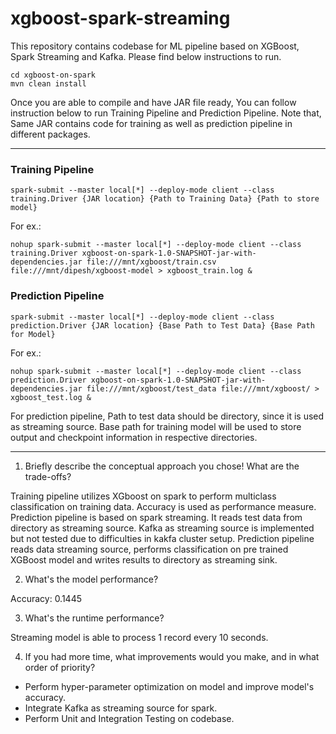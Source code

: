 # xgboost-spark-streaming

This repository contains codebase for ML pipeline based on XGBoost, Spark Streaming and Kafka. Please find below instructions to run.

```shell
cd xgboost-on-spark
mvn clean install
```

Once you are able to compile and have JAR file ready, You can follow instruction below to run Training Pipeline and Prediction Pipeline. Note that, Same JAR contains code for training as well as prediction pipeline in different packages.

---
### Training Pipeline
```shell
spark-submit --master local[*] --deploy-mode client --class training.Driver {JAR location} {Path to Training Data} {Path to store model}
```
For ex.:
```shell
nohup spark-submit --master local[*] --deploy-mode client --class training.Driver xgboost-on-spark-1.0-SNAPSHOT-jar-with-dependencies.jar file:///mnt/xgboost/train.csv file:///mnt/dipesh/xgboost-model > xgboost_train.log &
```

### Prediction Pipeline
```shell
spark-submit --master local[*] --deploy-mode client --class prediction.Driver {JAR location} {Base Path to Test Data} {Base Path for Model}
```
For ex.:
```shell
nohup spark-submit --master local[*] --deploy-mode client --class prediction.Driver xgboost-on-spark-1.0-SNAPSHOT-jar-with-dependencies.jar file:///mnt/xgboost/test_data file:///mnt/xgboost/ > xgboost_test.log &
```
For prediction pipeline, Path to test data should be directory, since it is used as streaming source. Base path for training model will be used to store output and checkpoint information in respective directories.


---
1) Briefly describe the conceptual approach you chose! What are the trade-offs?

Training pipeline utilizes XGboost on spark to perform multiclass classification on training data. Accuracy is used as performance measure. 
Prediction pipeline is based on spark streaming. It reads test data from directory as streaming source. Kafka as streaming source is implemented but not tested due to difficulties in kakfa cluster setup. Prediction pipeline reads data streaming source, performs classification on pre trained XGBoost model and writes results to directory as streaming sink.

2) What's the model performance?

Accuracy: 0.1445

3) What's the runtime performance? 

Streaming model is able to process 1 record every 10 seconds.

4) If you had more time, what improvements would you make, and in what order of priority?

 - Perform hyper-parameter optimization on model and improve model's accuracy.
 - Integrate Kafka as streaming source for spark.
 - Perform Unit and Integration Testing on codebase.
